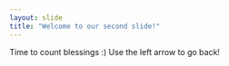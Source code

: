 ```yaml
---
layout: slide
title: "Welcome to our second slide!"
---
```

Time to count blessings :)
Use the left arrow to go back!

